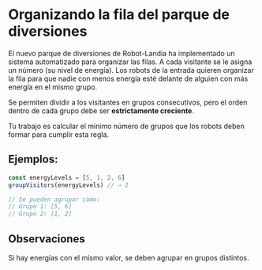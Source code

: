 # Organizando la fila del parque de diversiones

El nuevo parque de diversiones de Robot-Landia ha implementado un sistema automatizado para organizar las filas. A cada visitante se le asigna un número (su nivel de energía). Los robots de la entrada quieren organizar la fila para que nadie con menos energía esté delante de alguien con más energía en el mismo grupo.

Se permiten dividir a los visitantes en grupos consecutivos, pero el orden dentro de cada grupo debe ser **estrictamente creciente**.

Tu trabajo es calcular el mínimo número de grupos que los robots deben formar para cumplir esta regla.

## Ejemplos:
```javascript
const energyLevels = [5, 1, 2, 6]
groupVisitors(energyLevels) // → 2

// Se pueden agrupar como:
// Grupo 1: [5, 6]
// Grupo 2: [1, 2]
```

## Observaciones
Si hay energías con el mismo valor, se deben agrupar en grupos distintos.

